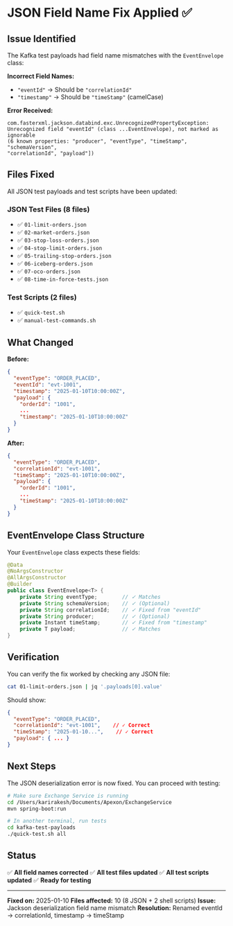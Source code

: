 # JSON Field Name Fix Applied ✅

## Issue Identified

The Kafka test payloads had field name mismatches with the `EventEnvelope` class:

**Incorrect Field Names:**
- `"eventId"` → Should be `"correlationId"`
- `"timestamp"` → Should be `"timeStamp"` (camelCase)

**Error Received:**
```
com.fasterxml.jackson.databind.exc.UnrecognizedPropertyException:
Unrecognized field "eventId" (class ...EventEnvelope), not marked as ignorable
(6 known properties: "producer", "eventType", "timeStamp", "schemaVersion",
"correlationId", "payload"])
```

## Files Fixed

All JSON test payloads and test scripts have been updated:

### JSON Test Files (8 files)
- ✅ `01-limit-orders.json`
- ✅ `02-market-orders.json`
- ✅ `03-stop-loss-orders.json`
- ✅ `04-stop-limit-orders.json`
- ✅ `05-trailing-stop-orders.json`
- ✅ `06-iceberg-orders.json`
- ✅ `07-oco-orders.json`
- ✅ `08-time-in-force-tests.json`

### Test Scripts (2 files)
- ✅ `quick-test.sh`
- ✅ `manual-test-commands.sh`

## What Changed

**Before:**
```json
{
  "eventType": "ORDER_PLACED",
  "eventId": "evt-1001",
  "timestamp": "2025-01-10T10:00:00Z",
  "payload": {
    "orderId": "1001",
    ...
    "timestamp": "2025-01-10T10:00:00Z"
  }
}
```

**After:**
```json
{
  "eventType": "ORDER_PLACED",
  "correlationId": "evt-1001",
  "timeStamp": "2025-01-10T10:00:00Z",
  "payload": {
    "orderId": "1001",
    ...
    "timeStamp": "2025-01-10T10:00:00Z"
  }
}
```

## EventEnvelope Class Structure

Your `EventEnvelope` class expects these fields:
```java
@Data
@NoArgsConstructor
@AllArgsConstructor
@Builder
public class EventEnvelope<T> {
    private String eventType;        // ✓ Matches
    private String schemaVersion;    // ✓ (Optional)
    private String correlationId;    // ✓ Fixed from "eventId"
    private String producer;         // ✓ (Optional)
    private Instant timeStamp;       // ✓ Fixed from "timestamp"
    private T payload;               // ✓ Matches
}
```

## Verification

You can verify the fix worked by checking any JSON file:

```bash
cat 01-limit-orders.json | jq '.payloads[0].value'
```

Should show:
```json
{
  "eventType": "ORDER_PLACED",
  "correlationId": "evt-1001",    // ✓ Correct
  "timeStamp": "2025-01-10...",    // ✓ Correct
  "payload": { ... }
}
```

## Next Steps

The JSON deserialization error is now fixed. You can proceed with testing:

```bash
# Make sure Exchange Service is running
cd /Users/karirakesh/Documents/Apexon/ExchangeService
mvn spring-boot:run

# In another terminal, run tests
cd kafka-test-payloads
./quick-test.sh all
```

## Status

✅ **All field names corrected**
✅ **All test files updated**
✅ **All test scripts updated**
✅ **Ready for testing**

---

**Fixed on:** 2025-01-10
**Files affected:** 10 (8 JSON + 2 shell scripts)
**Issue:** Jackson deserialization field name mismatch
**Resolution:** Renamed eventId → correlationId, timestamp → timeStamp
